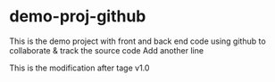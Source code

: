 # demo-proj-github
This is the demo project with front and back end code using github to collaborate & track the source code
Add another line

This is the modification after tage v1.0
